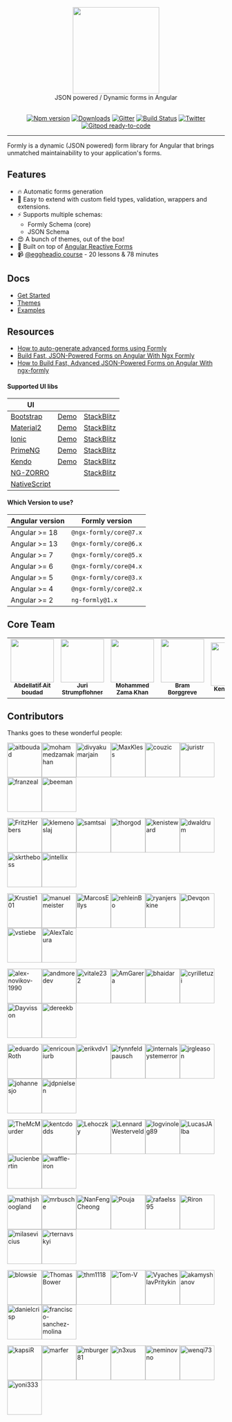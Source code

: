 <div align="center">
  <a href="https://formly.dev">
    <img width="200" src="https://raw.githubusercontent.com/ngx-formly/ngx-formly/v5/logo.svg?sanitize=true" />
  </a>
  <br />
  JSON powered / Dynamic forms in Angular
  <br /><br />

  [![Npm version](https://badge.fury.io/js/%40ngx-formly%2Fcore.svg)](https://npmjs.org/package/@ngx-formly/core)
  [![Downloads](https://img.shields.io/npm/dm/@ngx-formly/core.svg)](https://npmjs.org/package/@ngx-formly/core)
  [![Gitter](https://badges.gitter.im/formly-js/ng2-formly.svg)](https://gitter.im/formly-js/ng2-formly)
  [![Build Status](https://github.com/ngx-formly/ngx-formly/actions/workflows/ci.yml/badge.svg?branch=main)](https://github.com/ngx-formly/ngx-formly/actions/workflows/ci.yml/badge.svg?branch=main)
  [![Twitter](https://img.shields.io/badge/twitter-@formlydev-blue.svg)](https://twitter.com/formlydev)
  [![Gitpod ready-to-code](https://img.shields.io/badge/Gitpod-ready--to--code-blue?logo=gitpod)](https://gitpod.io/#https://github.com/ngx-formly/ngx-formly)
</div>

---

Formly is a dynamic (JSON powered) form library for Angular that brings unmatched maintainability to your application's forms.

## Features

- 🔥 Automatic forms generation
- 📝 Easy to extend with custom field types, validation, wrappers and extensions.
- ⚡️ Supports multiple schemas:
    - Formly Schema (core)
    - JSON Schema
- 😍 A bunch of themes, out of the box!
- 💪 Built on top of [Angular Reactive Forms](https://angular.dev/guide/forms/reactive-forms)
- 📹 [@eggheadio course](https://egghead.io/playlists/configuration-based-reactive-angular-forms-with-ngx-formly-465f) - 20 lessons & 78 minutes

## Docs

- [Get Started](https://formly.dev/guide)
- [Themes](https://formly.dev/ui)
- [Examples](https://formly.dev/examples)

## Resources

- [How to auto-generate advanced forms using Formly](https://symflower.com/en/company/blog/2022/how-to-auto-generate-forms-with-formly)
- [Build Fast, JSON-Powered Forms on Angular With Ngx Formly](https://medium.com/better-programming/build-fast-json-powered-forms-on-angular-with-ngx-formly-b7a00733e66e?source=friends_link&sk=34fc6bdc71dd15fd255af18fb3280763)
- [How to Build Fast, Advanced JSON-Powered Forms on Angular With ngx-formly](https://medium.com/better-programming/how-to-build-fast-advanced-json-powered-forms-on-angular-with-ngx-formly-77aeed406f73?source=friends_link&sk=8d4f332458a46557778a3438e8f63581)

#### **Supported UI libs**

| UI                                                |                                                              |                                                                   |
| ------------------------------------------------- | ------------------------------------------------------------ | ----------------------------------------------------------------- |
| [Bootstrap](https://getbootstrap.com)             | [Demo](https://formly.dev/ui/bootstrap) | [StackBlitz](https://stackblitz.com/edit/ngx-formly-ui-bootstrap) |
| [Material2](https://github.com/angular/material2) | [Demo](https://formly.dev/ui/material)  | [StackBlitz](https://stackblitz.com/edit/ngx-formly-ui-material)  |
| [Ionic](https://ionicframework.com)               | [Demo](https://formly.dev/ui/ionic)     | [StackBlitz](https://stackblitz.com/edit/ngx-formly-ui-ionic)     |
| [PrimeNG](http://primefaces.org/primeng/#/)       | [Demo](https://formly.dev/ui/primeng)   | [StackBlitz](https://stackblitz.com/edit/ngx-formly-ui-primeng)   |
| [Kendo](http://www.telerik.com/kendo-angular-ui)  | [Demo](https://formly.dev/ui/kendo)     | [StackBlitz](https://stackblitz.com/edit/ngx-formly-ui-kendo)     |
| [NG-ZORRO](http://ng.ant.design) |     | [StackBlitz](https://stackblitz.com/edit/ngx-formly-ui-ng-zorro-antd)     |
| [NativeScript](https://www.nativescript.org)      | ||

#### **Which Version to use?**

| Angular version | Formly version         |
| --------------- | ---------------------- |
| Angular >= 18   | `@ngx-formly/core@7.x` |
| Angular >= 13   | `@ngx-formly/core@6.x` |
| Angular >= 7    | `@ngx-formly/core@5.x` |
| Angular >= 6    | `@ngx-formly/core@4.x` |
| Angular >= 5    | `@ngx-formly/core@3.x` |
| Angular >= 4    | `@ngx-formly/core@2.x` |
| Angular >= 2    | `ng-formly@1.x`        |

## Core Team

<table>
  <tr>
    <td align="center">
      <a href="https://github.com/aitboudad">
        <img src="https://avatars.githubusercontent.com/u/1753742?v=3" width="100px;" />
        <br />
        <sub><b>Abdellatif Ait boudad</b></sub>
      </a>
    </td>
    <td align="center">
      <a href="https://juri.dev">
        <img src="https://avatars.githubusercontent.com/u/542458" width="100px;" />
        <br />
        <sub><b>Juri Strumpflohner</b></sub>
      </a>
    </td>
    <td align="center">
      <a href="https://github.com/mohammedzamakhan">
        <img src="https://avatars.githubusercontent.com/u/2327532" width="100px;" />
        <br />
        <sub><b>Mohammed Zama Khan</b></sub>
      </a>
    </td>
    <td align="center">
      <a href="https://github.com/beeman">
        <img src="https://avatars.githubusercontent.com/u/36491" width="100px;" />
        <br />
        <sub><b>Bram Borggreve</b></sub>
      </a>
    </td>
    <td align="center">
      <a href="https://github.com/kenisteward">
        <img src="https://avatars.githubusercontent.com/u/12831669" width="100px;" />
        <br />
        <sub><b>Keni Steward</b></sub>
      </a>
    </td>
    <td align="center">
      <a href="https://github.com/MaxKless">
        <img src="https://avatars.githubusercontent.com/u/34165455" width="100px;" />
        <br />
        <sub><b>Max Kless</b></sub>
      </a>
    </td>
  </tr>
</table>

## Contributors

Thanks goes to these wonderful people:

<!-- ALL-CONTRIBUTORS-LIST:START - Do not remove or modify this section -->
[<img alt="aitboudad" src="https://avatars.githubusercontent.com/u/1753742?v=4&s=80" width="80" />](https://github.com/aitboudad)[<img alt="mohammedzamakhan" src="https://avatars.githubusercontent.com/u/2327532?v=4&s=80" width="80" />](https://github.com/mohammedzamakhan)[<img alt="divyakumarjain" src="https://avatars.githubusercontent.com/u/2039134?v=4&s=80" width="80" />](https://github.com/divyakumarjain)[<img alt="MaxKless" src="https://avatars.githubusercontent.com/u/34165455?v=4&s=80" width="80" />](https://github.com/MaxKless)[<img alt="couzic" src="https://avatars.githubusercontent.com/u/1380322?v=4&s=80" width="80" />](https://github.com/couzic)[<img alt="juristr" src="https://avatars.githubusercontent.com/u/542458?v=4&s=80" width="80" />](https://github.com/juristr)[<img alt="franzeal" src="https://avatars.githubusercontent.com/u/7455769?v=4&s=80" width="80" />](https://github.com/franzeal)[<img alt="beeman" src="https://avatars.githubusercontent.com/u/36491?v=4&s=80" width="80" />](https://github.com/beeman)

[<img alt="FritzHerbers" src="https://avatars.githubusercontent.com/u/10029682?v=4&s=80" width="80" />](https://github.com/FritzHerbers)[<img alt="klemenoslaj" src="https://avatars.githubusercontent.com/u/7548247?v=4&s=80" width="80" />](https://github.com/klemenoslaj)[<img alt="samtsai" src="https://avatars.githubusercontent.com/u/225526?v=4&s=80" width="80" />](https://github.com/samtsai)[<img alt="thorgod" src="https://avatars.githubusercontent.com/u/13910170?v=4&s=80" width="80" />](https://github.com/thorgod)[<img alt="kenisteward" src="https://avatars.githubusercontent.com/u/12831669?v=4&s=80" width="80" />](https://github.com/kenisteward)[<img alt="dwaldrum" src="https://avatars.githubusercontent.com/u/386721?v=4&s=80" width="80" />](https://github.com/dwaldrum)[<img alt="skrtheboss" src="https://avatars.githubusercontent.com/u/10209728?v=4&s=80" width="80" />](https://github.com/skrtheboss)[<img alt="intellix" src="https://avatars.githubusercontent.com/u/1162531?v=4&s=80" width="80" />](https://github.com/intellix)

[<img alt="Krustie101" src="https://avatars.githubusercontent.com/u/1636728?v=4&s=80" width="80" />](https://github.com/Krustie101)[<img alt="manuelmeister" src="https://avatars.githubusercontent.com/u/3001985?v=4&s=80" width="80" />](https://github.com/manuelmeister)[<img alt="MarcosEllys" src="https://avatars.githubusercontent.com/u/6751242?v=4&s=80" width="80" />](https://github.com/MarcosEllys)[<img alt="rehleinBo" src="https://avatars.githubusercontent.com/u/7338819?v=4&s=80" width="80" />](https://github.com/rehleinBo)[<img alt="ryanjerskine" src="https://avatars.githubusercontent.com/u/5464778?v=4&s=80" width="80" />](https://github.com/ryanjerskine)[<img alt="Devqon" src="https://avatars.githubusercontent.com/u/9316480?v=4&s=80" width="80" />](https://github.com/Devqon)[<img alt="vstiebe" src="https://avatars.githubusercontent.com/u/13326475?v=4&s=80" width="80" />](https://github.com/vstiebe)[<img alt="AlexTalcura" src="https://avatars.githubusercontent.com/u/20095773?v=4&s=80" width="80" />](https://github.com/AlexTalcura)

[<img alt="alex-novikov-1990" src="https://avatars.githubusercontent.com/u/6377930?v=4&s=80" width="80" />](https://github.com/alex-novikov-1990)[<img alt="andmoredev" src="https://avatars.githubusercontent.com/u/33256364?v=4&s=80" width="80" />](https://github.com/andmoredev)[<img alt="vitale232" src="https://avatars.githubusercontent.com/u/8504254?v=4&s=80" width="80" />](https://github.com/vitale232)[<img alt="AmGarera" src="https://avatars.githubusercontent.com/u/6021169?v=4&s=80" width="80" />](https://github.com/AmGarera)[<img alt="bhaidar" src="https://avatars.githubusercontent.com/u/1163421?v=4&s=80" width="80" />](https://github.com/bhaidar)[<img alt="cyrilletuzi" src="https://avatars.githubusercontent.com/u/555867?v=4&s=80" width="80" />](https://github.com/cyrilletuzi)[<img alt="Dayvisson" src="https://avatars.githubusercontent.com/u/12189515?v=4&s=80" width="80" />](https://github.com/Dayvisson)[<img alt="dereekb" src="https://avatars.githubusercontent.com/u/3586580?v=4&s=80" width="80" />](https://github.com/dereekb)

[<img alt="eduardoRoth" src="https://avatars.githubusercontent.com/u/5419161?v=4&s=80" width="80" />](https://github.com/eduardoRoth)[<img alt="enricouniurb" src="https://avatars.githubusercontent.com/u/38656571?v=4&s=80" width="80" />](https://github.com/enricouniurb)[<img alt="erikvdv1" src="https://avatars.githubusercontent.com/u/2014802?v=4&s=80" width="80" />](https://github.com/erikvdv1)[<img alt="fynnfeldpausch" src="https://avatars.githubusercontent.com/u/1246913?v=4&s=80" width="80" />](https://github.com/fynnfeldpausch)[<img alt="internalsystemerror" src="https://avatars.githubusercontent.com/u/1626298?v=4&s=80" width="80" />](https://github.com/internalsystemerror)[<img alt="jrgleason" src="https://avatars.githubusercontent.com/u/1319151?v=4&s=80" width="80" />](https://github.com/jrgleason)[<img alt="johannesjo" src="https://avatars.githubusercontent.com/u/1456265?v=4&s=80" width="80" />](https://github.com/johannesjo)[<img alt="jdpnielsen" src="https://avatars.githubusercontent.com/u/8746698?v=4&s=80" width="80" />](https://github.com/jdpnielsen)

[<img alt="TheMcMurder" src="https://avatars.githubusercontent.com/u/3059715?v=4&s=80" width="80" />](https://github.com/TheMcMurder)[<img alt="kentcdodds" src="https://avatars.githubusercontent.com/u/1500684?v=4&s=80" width="80" />](https://github.com/kentcdodds)[<img alt="Lehoczky" src="https://avatars.githubusercontent.com/u/31937175?v=4&s=80" width="80" />](https://github.com/Lehoczky)[<img alt="LennardWesterveld" src="https://avatars.githubusercontent.com/u/1076589?v=4&s=80" width="80" />](https://github.com/LennardWesterveld)[<img alt="logvinoleg89" src="https://avatars.githubusercontent.com/u/12018303?v=4&s=80" width="80" />](https://github.com/logvinoleg89)[<img alt="LucasJAlba" src="https://avatars.githubusercontent.com/u/2780076?v=4&s=80" width="80" />](https://github.com/LucasJAlba)[<img alt="lucienbertin" src="https://avatars.githubusercontent.com/u/10089239?v=4&s=80" width="80" />](https://github.com/lucienbertin)[<img alt="waffle-iron" src="https://avatars.githubusercontent.com/u/6912981?v=4&s=80" width="80" />](https://github.com/waffle-iron)

[<img alt="mathijshoogland" src="https://avatars.githubusercontent.com/u/7372934?v=4&s=80" width="80" />](https://github.com/mathijshoogland)[<img alt="mrbusche" src="https://avatars.githubusercontent.com/u/792378?v=4&s=80" width="80" />](https://github.com/mrbusche)[<img alt="NanFengCheong" src="https://avatars.githubusercontent.com/u/7321833?v=4&s=80" width="80" />](https://github.com/NanFengCheong)[<img alt="Pouja" src="https://avatars.githubusercontent.com/u/2385144?v=4&s=80" width="80" />](https://github.com/Pouja)[<img alt="rafaelss95" src="https://avatars.githubusercontent.com/u/11965907?v=4&s=80" width="80" />](https://github.com/rafaelss95)[<img alt="Riron" src="https://avatars.githubusercontent.com/u/5145523?v=4&s=80" width="80" />](https://github.com/Riron)[<img alt="milasevicius" src="https://avatars.githubusercontent.com/u/1790265?v=4&s=80" width="80" />](https://github.com/milasevicius)[<img alt="rternavskyi" src="https://avatars.githubusercontent.com/u/26190424?v=4&s=80" width="80" />](https://github.com/rternavskyi)

[<img alt="blowsie" src="https://avatars.githubusercontent.com/u/308572?v=4&s=80" width="80" />](https://github.com/blowsie)[<img alt="ThomasBower" src="https://avatars.githubusercontent.com/u/295527?v=4&s=80" width="80" />](https://github.com/ThomasBower)[<img alt="thm1118" src="https://avatars.githubusercontent.com/u/3632180?v=4&s=80" width="80" />](https://github.com/thm1118)[<img alt="Tom-V" src="https://avatars.githubusercontent.com/u/322654?v=4&s=80" width="80" />](https://github.com/Tom-V)[<img alt="VyacheslavPritykin" src="https://avatars.githubusercontent.com/u/819457?v=4&s=80" width="80" />](https://github.com/VyacheslavPritykin)[<img alt="akamyshanov" src="https://avatars.githubusercontent.com/u/1358330?v=4&s=80" width="80" />](https://github.com/akamyshanov)[<img alt="danielcrisp" src="https://avatars.githubusercontent.com/u/1104814?v=4&s=80" width="80" />](https://github.com/danielcrisp)[<img alt="francisco-sanchez-molina" src="https://avatars.githubusercontent.com/u/9049706?v=4&s=80" width="80" />](https://github.com/francisco-sanchez-molina)

[<img alt="kapsiR" src="https://avatars.githubusercontent.com/u/7165033?v=4&s=80" width="80" />](https://github.com/kapsiR)[<img alt="marfer" src="https://avatars.githubusercontent.com/u/1127166?v=4&s=80" width="80" />](https://github.com/marfer)[<img alt="mburger81" src="https://avatars.githubusercontent.com/u/3778892?v=4&s=80" width="80" />](https://github.com/mburger81)[<img alt="n3xus" src="https://avatars.githubusercontent.com/u/510213?v=4&s=80" width="80" />](https://github.com/n3xus)[<img alt="neminovno" src="https://avatars.githubusercontent.com/u/1468887?v=4&s=80" width="80" />](https://github.com/neminovno)[<img alt="wenqi73" src="https://avatars.githubusercontent.com/u/23337087?v=4&s=80" width="80" />](https://github.com/wenqi73)[<img alt="yoni333" src="https://avatars.githubusercontent.com/u/19931760?v=4&s=80" width="80" />](https://github.com/yoni333)
<!-- ALL-CONTRIBUTORS-LIST:END -->
